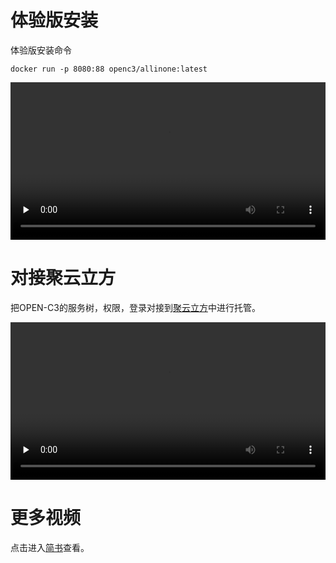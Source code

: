 # 体验版安装

体验版安装命令
```
docker run -p 8080:88 openc3/allinone:latest
```
<video id="video" controls="" preload="none" type="video/mp4" width="100%" >
<source id="mp4" src="/video/OPEN-C3体验版演示.mp4" type="video/mp4">
</video>

# 对接聚云立方

把OPEN-C3的服务树，权限，登录对接到[聚云立方](https://www.polymericcloud.com)中进行托管。

<video id="video" controls="" preload="none" type="video/mp4" width="100%" >
<source id="mp4" src="/video/OPEN-C3对接聚云立方.mp4" type="video/mp4">
</video>

# 更多视频

点击进入[简书](https://www.jianshu.com/nb/45844901)查看。
